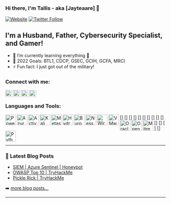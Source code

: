 ### Hi there, I'm Tallis - aka [Jayteaare] 👋 

[![Website](https://img.shields.io/website?label=codeSTACKr.com&style=for-the-badge&url=https%3A%2F%2Fcodestackr.com)](https://codestackr.com)
[![Twitter Follow](https://img.shields.io/twitter/follow/codeSTACKr?color=1DA1F2&logo=twitter&style=for-the-badge)](https://twitter.com/intent/follow?original_referer=https%3A%2F%2Fgithub.com%2FcodeSTACKr&screen_name=codeSTACKr)

## I'm a Husband, Father, Cybersecurity Specialist, and Gamer!

- 🌱 I’m currently learning everything 🤣
- 🥅 2022 Goals: BTL1, CDCP, GSEC, GCIH, GCFA, MRCI
- ⚡ Fun fact: I just got out of the military!

### Connect with me:

[<img align="left" alt="Jayteaare | TryHackMe" width="22px" src="https://cdn.jsdelivr.net/npm/simple-icons@v6/icons/tryhackme.svg" />][tryhackme]
[<img align="left" alt="Jayteaare | LinkedIn" width="22px" src="https://cdn.jsdelivr.net/npm/simple-icons@v6/icons/linkedin.svg" />][linkedin]
[<img align="left" alt="Jayteaare | Discord" width="22px" src="https://cdn.jsdelivr.net/npm/simple-icons@v6/icons/discord.svg" />][discord]
[<img align="left" alt="Jayteaare | Medium" width="22px" src="https://cdn.jsdelivr.net/npm/simple-icons@v6/icons/medium.svg" />][blog]
<br />

### Languages and Tools:

[<img align="left" alt="PowerShell" width="33px" src="https://www.freeiconspng.com/thumbs/powershell-icon/powershell-icon-9.png" />]
[<img align="left" alt="Azure" width="33px" src="https://cdn.wccftech.com/wp-content/uploads/2016/05/Azure_.png" />]
[<img align="left" alt="Active Directory" width="33px" src="https://www.infoland.nl/wp-content/uploads/2018/02/Active-Directory-Logo-1024x640.png" />]
[<img align="left" alt="Kali Linux" width="33px" src="https://toppng.com/public/uploads/thumbnail/kali-linux-logo-115629152254fbceqxiyy.png" />]
[<img align="left" alt="Metasploit" width="33px" src="https://pbs.twimg.com/profile_images/580131056629735424/2ENTk2K2.png" />]
[<img align="left" alt="Hydra" width="33px" src="https://th.bing.com/th/id/R.743e4ccc6cab80f10493ba49ae2cb527?rik=qd%2b2%2byDPUSX%2f0w&riu=http%3a%2f%2f2.bp.blogspot.com%2f_2IvFH57W8Hc%2fTTXu4Vhl26I%2fAAAAAAAAAG0%2fzw3gt-gIBFw%2fw1200-h630-p-k-no-nu%2fxhydra.png&ehk=1v4XQxilyBuD9e81zl9lTVLHhYMn9uRarWObOmtchvs%3d&risl=&pid=ImgRaw&r=0" />]
[<img align="left" alt="Burp Suite" width="33px" src="https://dl2.macupdate.com/images/icons256/38118.png?d=1533061511" />]
[<img align="left" alt="Nessus" width="33px" src="https://th.bing.com/th/id/R.3cb95c37b1e0654cd7037b88f3d7ebcd?rik=2oKeGeex9EE3fQ&riu=http%3a%2f%2fsectools.org%2flogos%2fnessus-80x77.png&ehk=Ss5bOOW2S%2fEw5Xvn7uwIsgE6jhgXIlB%2bFcVG3rQncbQ%3d&risl=&pid=ImgRaw&r=0" />]
[<img align="left" alt="Wireshark" width="33px" src="https://www.filecroco.com/wp-content/uploads/2018/01/wireshark-icon-64-48x48.png" />]
[<img align="left" alt="VMware" width="33px" src="https://4.bp.blogspot.com/-xVIFylP7Th8/Vcz7ZozYmaI/AAAAAAAAAXI/ssqDdgNFWog/s1600/vmware-compressor.png" />]
[<img align="left" alt="Oracle VirtualBox" width="33px" src="https://www.oracle.com/us/assets/ch08-v0-vm-logo-4407450.png" />]
[<img align="left" alt="OpenVAS" width="33px" src="https://i1.wp.com/olivermarshall.net/wp-content/uploads/2017/04/greenbone_logo_500x471.png?ssl=1" />]
[<img align="left" alt="Mitre ATT&CK" width="33px" src="https://cdn-images-1.medium.com/max/1200/1*Y6LKGEIzmF96lVHkv_RS9A.png" />]
[<img align="left" alt="Python" width="33px" src="https://th.bing.com/th/id/R.aa569c82139d41b19c244f4d2e06b94e?rik=FvQWAjQHCUv1MA&riu=http%3a%2f%2fwww.rogerperkin.co.uk%2fwp-content%2fuploads%2f2016%2f12%2fpython-transparent-logo.png&ehk=zxvV5Wq0Lgk366aS67nZa9JluZQTp9INPdskmLCX54c%3d&risl=&pid=ImgRaw&r=0" />]

<br />

---

### 📕 Latest Blog Posts

<!-- BLOG-POST-LIST:START -->
- [SIEM | Azure Sentinel | Honeypot](https://jayteaare.medium.com/siem-azure-sentinel-set-up-fac0810fa0a8)
- [OWASP Top 10 | TryHackMe](https://jayteaare.medium.com/owasp-top-10-tryhackme-c14ca18b7543)
- [Pickle Rick | TryHackMe](https://jayteaare.medium.com/pickle-rick-tryhackme-d77b821595dd)
<!-- BLOG-POST-LIST:END -->

➡️ [more blog posts...](https://jayteaare.medium.com/)

---

[linkedin]: https://www.linkedin.com/in/tallis-jordan/
[tryhackme]: https://tryhackme.com/p/jayteaare
[discord]: https://discordapp.com/users/533659482463404033
[cssplaylist]: https://www.youtube.com/playlist?list=PLkwxH9e_vrALSdvZuEh6gqQdmDoDIoqz4
[reactplaylist]: https://www.youtube.com/playlist?list=PLkwxH9e_vrAK4TdffpxKY3QGyHCpxFcQ0
[blog]: https://jayteaare.medium.com/
